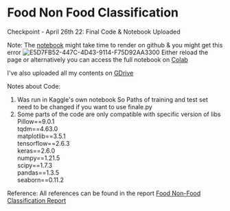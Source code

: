 # Food Non Food Classification

Checkpoint - April 26th 22:
Final Code & Notebook Uploaded 

Note:
The [notebook](https://github.com/lubnaa25/Food_NF_Classification/blob/main/Finale.ipynb) might take time to render on github & you might get this error
![E5D7FB52-447C-4D43-9114-F75D92AA3300](https://user-images.githubusercontent.com/38241109/165118971-deae2f4e-cc50-4c9f-8dc7-0b0375d7e24f.png)
Either reload the page or alternatively you can access the full notebook on [Colab](https://colab.research.google.com/drive/1o2EbO37THrYWLALnlVouzj3Yfr6O2ORe?usp=sharing)

I've also uploaded all my contents on [GDrive](https://drive.google.com/drive/folders/1Pt4jZ49iWpBb6UzdRhzHbh5RgNhDLAAD?usp=sharing)

Notes about Code:
1. Was run in Kaggle's own notebook 
So Paths of training and test set need to be changed if you want to use finale.py
2. Some parts of the code are only compatible with specific version of libs\
Pillow==9.0.1\
tqdm==4.63.0\
matplotlib==3.5.1\
tensorflow==2.6.3\
keras==2.6.0\
numpy==1.21.5\
scipy==1.7.3\
pandas==1.3.5\
seaborn==0.11.2






















Reference: All references can be found in the report [Food Non-Food Classification Report](https://github.com/lubnaa25/Food_NF_Classification/blob/main/Report%20-%20Food%20Non%20Food.docx)
